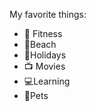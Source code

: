 My favorite things:
- :apple: Fitness
- :palm_tree:Beach
- :jack_o_lantern:Holidays
- :tv: Movies
- :computer:Learning
- :paw_prints:Pets
